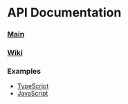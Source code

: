 # API Documentation

### [Main](./typeioc.md)

### [Wiki](https://github.com/typeioc/typeioc/wiki)

### Examples
- [TypeScript](https://github.com/typeioc/examples-ts)
- [JavaScript](https://github.com/typeioc/examples-js)

